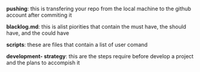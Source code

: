 **pushing**: this is transfering your repo from the local machine to the github account after commiting it

**blacklog.md**: this is  alist piorities that contain the must have, the should have, and the could have

**scripts**: these are files that contain a list of user comand

**development- strategy**: this are the  steps require before develop a project and the plans to accompish it

